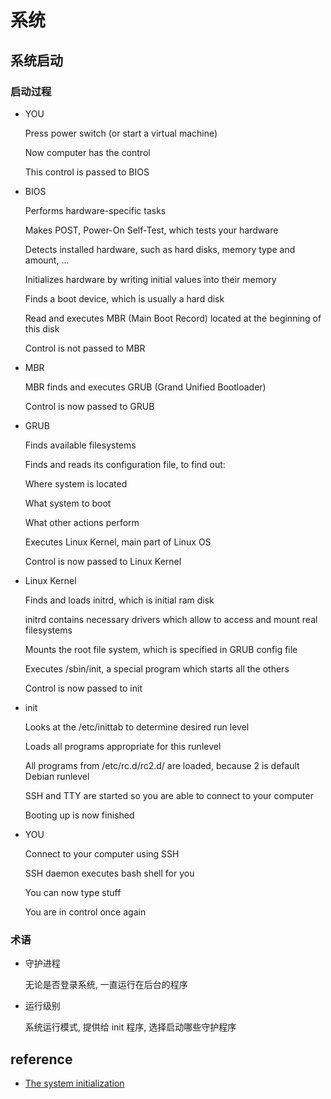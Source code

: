 # 系统

## 系统启动

### 启动过程

- YOU

  Press power switch (or start a virtual machine)

  Now computer has the control

  This control is passed to BIOS

- BIOS

  Performs hardware-specific tasks

  Makes POST, Power-On Self-Test, which tests your hardware

  Detects installed hardware, such as hard disks, memory type and amount, ...

  Initializes hardware by writing initial values into their memory

  Finds a boot device, which is usually a hard disk

  Read and executes MBR (Main Boot Record) located at the beginning of this disk

  Control is not passed to MBR

- MBR

  MBR finds and executes GRUB (Grand Unified Bootloader)

  Control is now passed to GRUB

- GRUB

  Finds available filesystems

  Finds and reads its configuration file, to find out:

  Where system is located

  What system to boot

  What other actions perform

  Executes Linux Kernel, main part of Linux OS

  Control is now passed to Linux Kernel

- Linux Kernel

  Finds and loads initrd, which is initial ram disk

  initrd contains necessary drivers which allow to access and mount real filesystems

  Mounts the root file system, which is specified in GRUB config file

  Executes /sbin/init, a special program which starts all the others

  Control is now passed to init

- init

  Looks at the /etc/inittab to determine desired run level

  Loads all programs appropriate for this runlevel

  All programs from /etc/rc.d/rc2.d/ are loaded, because 2 is default Debian runlevel

  SSH and TTY are started so you are able to connect to your computer

  Booting up is now finished

- YOU

  Connect to your computer using SSH

  SSH daemon executes bash shell for you

  You can now type stuff

  You are in control once again

### 术语

- 守护进程

  无论是否登录系统, 一直运行在后台的程序

- 运行级别

  系统运行模式, 提供给 init 程序, 选择启动哪些守护程序

## reference

- [The system initialization](https://www.debian.org/doc/manuals/debian-reference/ch03.en.html)
